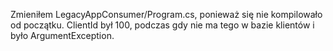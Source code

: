 Zmieniłem LegacyAppConsumer/Program.cs, ponieważ się nie kompilowało od początku. ClientId był 100, podczas gdy nie ma tego w bazie klientów i było ArgumentException.
